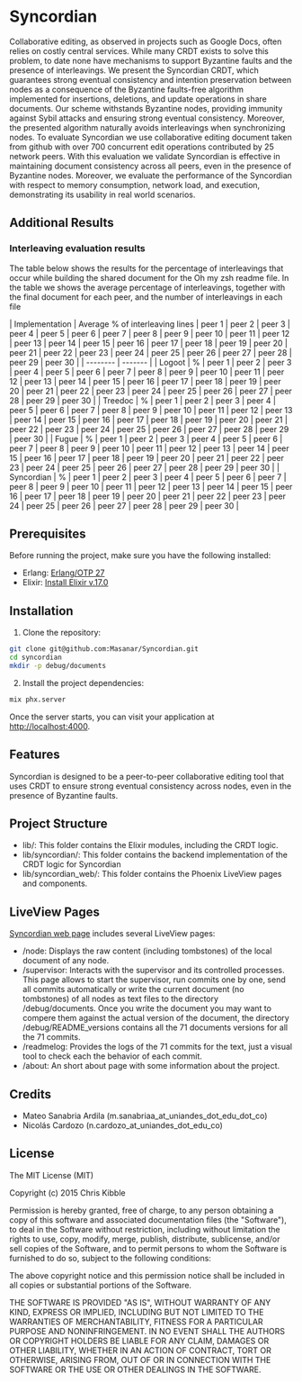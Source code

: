 # Syncordian

Collaborative editing, as observed in projects such as Google Docs, often relies on costly
central services. While many CRDT exists to solve this problem, to date none have
mechanisms to support Byzantine faults and the presence of interleavings. We present the
Syncordian CRDT, which guarantees strong eventual consistency and intention preservation
between nodes as a consequence of the Byzantine faults-free algorithm implemented for
insertions, deletions, and update operations in share documents. Our scheme withstands
Byzantine nodes, providing immunity against Sybil attacks and ensuring strong eventual
consistency. Moreover, the presented algorithm naturally avoids interleavings when
synchronizing nodes. To evaluate Syncordian we use collaborative editing document taken
from github with over 700 concurrent edit operations contributed by 25 network peers. With
this evaluation we validate Syncordian is effective in maintaining document consistency
across all peers, even in the presence of Byzantine nodes. Moreover, we evaluate the
performance of the Syncordian with respect to memory consumption, network load, and
execution, demonstrating its usability in real world scenarios.

## Additional Results
### Interleaving evaluation results

The table below shows the results for the percentage of interleavings that occur while building the shared document for the Oh my zsh readme file. In the table we shows the average percentage of interleavings, together with the final document for each peer, and the number of interleavings in each file

| Implementation    | Average % of interleaving lines | peer 1 | peer 2 | peer 3 | peer 4 | peer 5 | peer 6 | peer 7 | peer 8 | peer 9 | peer 10 | peer 11 | peer 12 | peer 13 | peer 14 | peer 15 | peer 16 | peer 17 | peer 18 | peer 19 | peer 20 | peer 21 | peer 22 | peer 23 | peer 24 | peer 25 | peer 26 | peer 27 | peer 28 | peer 29 | peer 30 |
| -------- | ------- |
| Logoot  | % | peer 1 | peer 2 | peer 3 | peer 4 | peer 5 | peer 6 | peer 7 | peer 8 | peer 9 | peer 10 | peer 11 | peer 12 | peer 13 | peer 14 | peer 15 | peer 16 | peer 17 | peer 18 | peer 19 | peer 20 | peer 21 | peer 22 | peer 23 | peer 24 | peer 25 | peer 26 | peer 27 | peer 28 | peer 29 | peer 30 |
| Treedoc | % | peer 1 | peer 2 | peer 3 | peer 4 | peer 5 | peer 6 | peer 7 | peer 8 | peer 9 | peer 10 | peer 11 | peer 12 | peer 13 | peer 14 | peer 15 | peer 16 | peer 17 | peer 18 | peer 19 | peer 20 | peer 21 | peer 22 | peer 23 | peer 24 | peer 25 | peer 26 | peer 27 | peer 28 | peer 29 | peer 30 |
| Fugue | % | peer 1 | peer 2 | peer 3 | peer 4 | peer 5 | peer 6 | peer 7 | peer 8 | peer 9 | peer 10 | peer 11 | peer 12 | peer 13 | peer 14 | peer 15 | peer 16 | peer 17 | peer 18 | peer 19 | peer 20 | peer 21 | peer 22 | peer 23 | peer 24 | peer 25 | peer 26 | peer 27 | peer 28 | peer 29 | peer 30 |
| Syncordian | % | peer 1 | peer 2 | peer 3 | peer 4 | peer 5 | peer 6 | peer 7 | peer 8 | peer 9 | peer 10 | peer 11 | peer 12 | peer 13 | peer 14 | peer 15 | peer 16 | peer 17 | peer 18 | peer 19 | peer 20 | peer 21 | peer 22 | peer 23 | peer 24 | peer 25 | peer 26 | peer 27 | peer 28 | peer 29 | peer 30 |


## Prerequisites

Before running the project, make sure you have the following installed:

- Erlang:  [Erlang/OTP 27](https://www.erlang.org/downloads/27)
- Elixir: [Install Elixir v.17.0](https://elixir-lang.org/install.html)

## Installation

1. Clone the repository:

```bash
git clone git@github.com:Masanar/Syncordian.git 
cd syncordian
mkdir -p debug/documents
```

2. Install the project dependencies:

```bash
mix phx.server
```

Once the server starts, you can visit your application at <http://localhost:4000>.

## Features

Syncordian is designed to be a peer-to-peer collaborative editing tool that uses CRDT to
ensure strong eventual consistency across nodes, even in the presence of Byzantine faults.

## Project Structure

- lib/: This folder contains the Elixir modules, including the CRDT logic.
- lib/syncordian/: This folder contains the backend implementation of the CRDT logic for
  Syncordian
- lib/syncordian_web/: This folder contains the Phoenix LiveView pages and components.

## LiveView Pages

[Syncordian web page](http://localhost:4000) includes several LiveView pages:

- /node: Displays the raw content (including tombstones) of the local document of any
  node.
- /supervisor: Interacts with the supervisor and its controlled processes. This page
allows to start the supervisor, run commits one by one, send all commits automatically or
write the current document (no tombstones) of all nodes as text files to the directory
/debug/documents. Once you write the document you may want to compere them against the
actual version of the document, the directory /debug/README_versions contains all the 71
documents versions for all the 71 commits.
- /readmelog: Provides the logs of the 71 commits for the text, just a visual tool to
check each the behavior of each commit.
- /about: An short about page with some information about the project.

## Credits

- Mateo Sanabria Ardila (m.sanabriaa_at_uniandes_dot_edu_dot_co)
- Nicolás Cardozo (n.cardozo_at_uniandes_dot_edu_co)

## License

The MIT License (MIT)

Copyright (c) 2015 Chris Kibble

Permission is hereby granted, free of charge, to any person obtaining a copy of this
software and associated documentation files (the "Software"), to deal in the Software
without restriction, including without limitation the rights to use, copy, modify, merge,
publish, distribute, sublicense, and/or sell copies of the Software, and to permit persons
to whom the Software is furnished to do so, subject to the following conditions:

The above copyright notice and this permission notice shall be included in all copies or
substantial portions of the Software.

THE SOFTWARE IS PROVIDED "AS IS", WITHOUT WARRANTY OF ANY KIND, EXPRESS OR IMPLIED,
INCLUDING BUT NOT LIMITED TO THE WARRANTIES OF MERCHANTABILITY, FITNESS FOR A PARTICULAR
PURPOSE AND NONINFRINGEMENT. IN NO EVENT SHALL THE AUTHORS OR COPYRIGHT HOLDERS BE LIABLE
FOR ANY CLAIM, DAMAGES OR OTHER LIABILITY, WHETHER IN AN ACTION OF CONTRACT, TORT OR
OTHERWISE, ARISING FROM, OUT OF OR IN CONNECTION WITH THE SOFTWARE OR THE USE OR OTHER
DEALINGS IN THE SOFTWARE.
